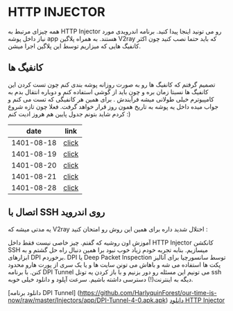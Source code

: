 # HTTP INJECTOR 
همه چیزای مرتبط به HTTP Injector رو می تونید اینجا پیدا کنید. برنامه اندرویدی مورد نیاز داخل پوشه app هستند. به همراه پلاگین V2ray که باید حتما نصب کنید چون اکثر کانفیگ هایی که میزاریم توسط این پلاگین اجرا میشن. 

## کانفیگ ها 
تصمیم گرفتم که کانفیگ ها رو به صورت روزانه پوشه بندی کنم چون تست کردن این کانفیگ ها نسبتا زمان بره و چون باید از گوشی استفاده کنم و دوباره انتقال بدم به کامپیوترم خیلی طولانی میشه فرآیندش . برای همین هر کانفیگی که تست می کنم و جواب میده داخل یه پوشه به تاریخ همون روز قرار خواهد گرفت. فعلا چون تازه شروع کردم شاید بتونم جدول پایین هم هروز ادیت کنم :)‌

| date | link | 
| --- | --- | 
| 1401-08-18 | [click](/Injectors/config/1401-08-18) |
| 1401-08-19 | [click](/Injectors/config/1401-08-19) |
| 1401-08-20 | [click](/Injectors/config/1401-08-20) |
| 1401-08-21 | [click](/Injectors/config/1401-08-21) |
| 1401-08-28 | [click](/Injecorts/config/1401-08-28) | 
## اتصال با SSH روی اندروید 
یه مدتی میشه که V2ray اختلال شدید داره برای همین این روش رو امتحان کنید : 


 آموزش اون روشیه که گفتم. چیز خاصی نیست فقط داخل HTTP Injector کانکشن SSH میسازیم.  بنابه تجربه خودم زیاد خوب نبود برا همین دنبال راه حل گشتم و به ابزارهای DPI برخوردم. DPI یا Deep Packet Inspection توسط سانسورچیا برای آنالیز پکت ها استفاده می شه و باهاش می تونن سایت ها و یا یک سری از پورت هارو محدود کنن. با برنامه DPI Tunnel می تونیم این مسئله رو دور بزنیم و با باز کردن یه تونل ssh دیگه به اینترنت(!) دسترسی داشته باشیم. سرعت آپلود و دانلود خیلی خوبه. 


[دانلود برنامه DPI Tunnel] (https://github.com/HarlyquinForest/our-time-is-now/raw/master/Injectors/app/DPI-Tunnel-4-0.apk.apk)
[دانلود HTTP Injector ](https://github.com/HarlyquinForest/our-time-is-now/raw/master/Injectors/app/HTTPInjector-5.9.2.apk)
